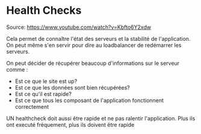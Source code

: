 # Health Checks

Source: https://www.youtube.com/watch?v=Kbfto6Y2xdw

Cela permet de connaître l'état des serveurs et la stabilité de l'application. On peut même s'en servir pour dire au loadbalancer de redémarrer les serveurs. 

On peut décider de récupérer beaucoup d'informations sur le serveur comme :

* Est ce que le site est up?
* Est ce que les données sont bien récupérées?
* Est ce qu'il est rapide?
* Est ce que tous les composant de l'application fonctionnent correctement

UN healthcheck doit aussi être rapide et ne pas ralentir l'application. Plus ils ont executé fréquement, plus ils doivent être rapide
